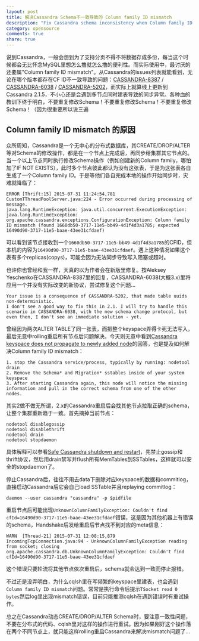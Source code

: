 ```yaml
---
layout: post
title: 解决Cassandra Schema不一致导致的 Column family ID mismatch
description: "Fix Cassandra schema inconsistency when Column family ID mismatch"
category: opensource
comments: true
share: true
---
```


说到Cassandra，一般会想到为了支持分页不得不将数据存成多份，每当这个时候都会无比怀念MySQL里想怎么撸就怎么撸的便利性。而实际使用中，最讨厌的还要属"Column family ID mismatch"。从Cassandra的issues列表就能看到，无论在哪个版本都存在CF ID不一致导致的问题：[CASSANDRA-8387](https://issues.apache.org/jira/browse/CASSANDRA-8387) / [CASSANDRA-6038](https://issues.apache.org/jira/browse/CASSANDRA-6038) / [CASSANDRA-5202](https://issues.apache.org/jira/browse/CASSANDRA-5202)，而实际上就算线上更新到Cassandra 2.1.5，不小心还是会遇到多节点同时建表导致的同步异常。各种血的教训下终于明白，不要重复修改Schema！不要重复修改Schema！不要重复修改Schema！（因为很重要所以说三遍

## Column family ID mismatch 的原因

众所周知，Cassandra是一个无中心的分布式数据库，其CREATE/DROP/ALTER等对Schema的修改操作，都是在一个节点上完成后，再同步给集群其它节点的。当一个以上节点同时执行修改Schema操作（例如创建新的Column family，哪怕加了IF NOT EXISTS），此时多个节点彼此都认为没有这张表，于是为这张表各自生成了一个Column family ID。于是等他们各自完成本地的操作开始同步时，灾难就降临了：

~~~
ERROR [Thrift:15] 2015-07-31 11:24:54,781 CustomTThreadPoolServer.java:224 - Error occurred during processing of message.
java.lang.RuntimeException: java.util.concurrent.ExecutionException: java.lang.RuntimeException: org.apache.cassandra.exceptions.ConfigurationException: Column family ID mismatch (found 1660db50-3717-11e5-bb49-4d1f4d3a1785; expected 16490d90-3717-11e5-baae-43ee31cfdaef)
~~~

可以看到该节点接收到一个`1660db50-3717-11e5-bb49-4d1f4d3a1785`的CFID，但本机的内容为`16490d90-3717-11e5-baae-43ee31cfdaef`。遇上这种情况如果这个表有多个replicas(copys)，可能会因为无法同步导致写入阻塞或超时。

也许你也曾经和我一样，天真的以为作者会在新版里修复。按Aleksey Yeschenko在CASSANDRA-8387里的回复，CASSANDRA-6038(大概3.x)里将应用一个并没有实际改变的新协议，尝试修复这个问题...

~~~
Your issue is a consequence of CASSANDRA-5202, that made table uuids non-deterministic.
I don't see a good way to fix this in 2.1. I will try to handle this scenario in CASSANDRA-6038, with the new schema change protocol, but even then, I don't see an immediate solution - yet.
~~~

曾经因为两次ALTER TABLE了同一张表，而把整个keyspace弄得卡死无法写入，最后无意中rolling重启所有节点后问题解决。今天则无意中看到[Cassandra keyspace does not propagate to newly added node](http://stackoverflow.com/a/27629161)的回答，也是提及如何解决Column family ID mismatch：

~~~
1. stop the Cassandra service/process, typically by running: nodetool drain
2. Remove the Schema* and Migration* sstables inside of your system keyspace
3. After starting Cassandra again, this node will notice the missing information and pull in the correct schema from one of the other nodes.
~~~

其实2做不做无所谓，2.x的Cassandra重启后会找其他节点拉取正确的schema，让整个集群重新趋于一致。首先摘掉当前节点：

~~~
nodetool disablegossip
nodetool disablethrift
nodetool drain
nodetool stopdaemon
~~~

具体解释可以参看[Safe Cassandra shutdown and restart](http://devblog.michalski.im/2012/11/25/safe-cassandra-shutdown-and-restart/)，先禁止gossip和thrift协议，然后用drain禁写并flush所有MemTables到SSTables，这样就可以安全的stopdaemon了。

停止Cassandra后，往往不用去data下删除对应keyspace的数据和commitlog，直接启动Cassandra后它会自己load SSTable并且replaying commitlog：

~~~
daemon --user cassandra "cassandra" -p $pidfile
~~~

重启节点后可能出现`UnknownColumnFamilyException: Couldn't find cfId=16490d90-3717-11e5-baae-43ee31cfdaef`错误，这是因为其他机器上有错误的schema，Handshake后发给重启后节点找不到对应的meta信息：

~~~
WARN  [Thread-21] 2015-07-31 12:08:15,879 IncomingTcpConnection.java:94 - UnknownColumnFamilyException reading from socket; closing
org.apache.cassandra.db.UnknownColumnFamilyException: Couldn't find cfId=16490d90-3717-11e5-baae-43ee31cfdaef
~~~

这个错误只要轮流将其他节点依次重启后，schema就会达到一致而停止报错。

不过还是没弄明白，为什么cqlsh里在写频繁的keyspace里建表，也会遇到`Column family ID mismatch`问题。常常是执行命令后提示`TSocket read 0 bytes`然后log里出现mismatch错误，目前只能推测cqlsh在遇到错误时有重试操作。

总之在Cassandra动态CREATE/DROP/ALTER Schema时，要注意一致性问题，不要在分布式的代码、cqlsh里对这样的操作进行重试。因为如果刚好这个操作落在两个不同节点上，就只能这样rolling重启Cassandra来解决mismatch问题了...
